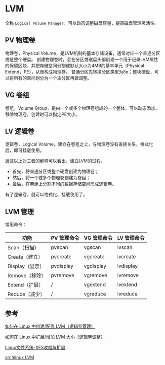 
# LVM

全称 `Logical Volume Manager`，可以动态调整磁盘容量，提高磁盘管理灵活性。

## PV 物理卷

物理卷，Physical Volume，是LVM机制的基本存储设备，通常对应一个普通分区或是整个硬盘。
创建物理卷时，会在分区或磁盘头部创建一个用于记录LVM属性的保留区块，并把存储空间分割成默认大小为4MB的基本单元（Physical Extend，PE），从而构成物理卷。
普通分区先转换分区类型为8e；整块硬盘，可以将所有的空间划分为一个主分区再做调整。

## VG 卷组

卷组，Volume Group，是由一个或多个物理卷组成的一个整体。可以动态添加、移除物理卷，创建时可以指定PE大小。

## LV 逻辑卷

逻辑卷，Logical Volume，建立在卷组之上，与物理卷没有直接关系。格式化后，即可挂载使用。

通过以上对三者的解释可以看出，建立LVM的过程。

- 首先，将普通分区或整个硬盘创建为物理卷；
- 然后，将一个或多个物理卷创建为卷组；
- 最后，在卷组上分割不同的数据存储空间形成逻辑卷。

有了逻辑卷，就可以格式化、挂载使用了。


## LVM 管理

常用命令：

| 功能            | PV 管理命令 | VG 管理命令 | LV 管理命令 |
| --------------- | ----------- | ----------- | ----------- |
| Scan（扫描）    | pvscan      | vgscan      | lvscan      |
| Create（建立）  | pvcreate    | vgcreate    | lvcreate    |
| Display（显示） | pvdisplay   | vgdisplay   | lvdisplay   |
| Remove（移除）  | pvremove    | vgremove    | lvremove    |
| Extend（扩展）  | /           | vgextend    | lvextend    |
| Reduce（减少）  | /           | vgreduce    | lvreduce    |

## 参考

[如何在 Linux 中创建/配置 LVM（逻辑卷管理）](https://linux.cn/article-12670-1.html)

[如何在 Linux 中扩展/增加 LVM 大小（逻辑卷调整）](https://linux.cn/article-12673-1.html)

[Linux文件系统-XFS收缩与扩展](https://blog.csdn.net/baidu_39459954/article/details/89446794)

[archlinux LVM](https://wiki.archlinux.org/title/LVM)
